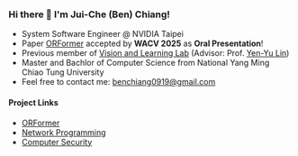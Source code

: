 ### Hi there 👋 I'm Jui-Che (Ben) Chiang!
- System Software Engineer @ NVIDIA Taipei
- Paper [ORFormer](https://ben0919.github.io/ORFormer/) accepted by **WACV 2025** as **Oral Presentation**!
- Previous member of [Vision and Learning Lab](http://vllab.cs.nctu.edu.tw) (Advisor: Prof. [Yen-Yu Lin](https://sites.google.com/site/yylinweb/))
- Master and Bachlor of Computer Science from National Yang Ming Chiao Tung University
- Feel free to contact me: benchiang0919@gmail.com

#### Project Links
- [ORFormer](https://ben0919.github.io/ORFormer/)
- [Network Programming](https://github.com/ben0919/Network-Programming-NYCU)
- [Computer Security](https://github.com/ben0919/Computer-Security-NYCU)
<!--
**ben0919/ben0919** is a ✨ _special_ ✨ repository because its `README.md` (this file) appears on your GitHub profile.

Here are some ideas to get you started:

- 🔭 I’m currently working on ...
- 🌱 I’m currently learning ...
- 👯 I’m looking to collaborate on ...
- 🤔 I’m looking for help with ...
- 💬 Ask me about ...
- 📫 How to reach me: ...
- 😄 Pronouns: ...
- ⚡ Fun fact: ...
-->
